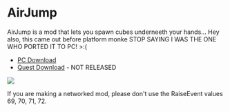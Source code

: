# AirJump
AirJump is a mod that lets you spawn cubes underneeth your hands...
Hey also, this came out before platform monke STOP SAYING I WAS THE ONE WHO PORTED IT TO PC! >:(
* [PC Download](https://github.com/fchb1239/AirJump/releases/tag/airjump1.0.0)
* [Quest Download](https://www.youtube.com/watch?v=yPYZpwSpKmA) - NOT RELEASED

![](GitHub/airjump_example.gif)





If you are making a networked mod, please don't use the RaiseEvent values 69, 70, 71, 72.

